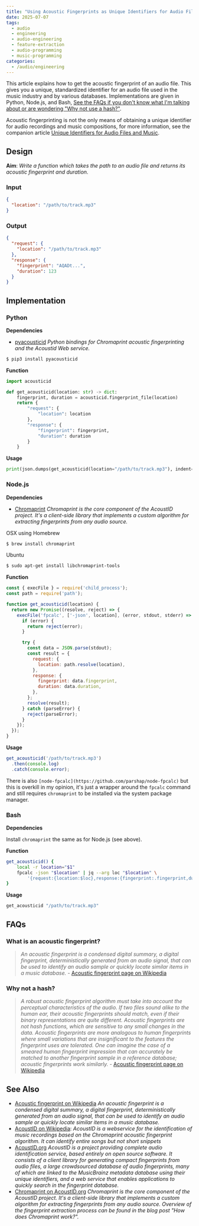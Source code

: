 ```yaml
---
title: "Using Acoustic Fingerprints as Unique Identifiers for Audio Files"
date: 2025-07-07
tags:
  - audio
  - engineering
  - audio-engineering
  - feature-extraction
  - audio-programming
  - music-programming
categories:
  - /audio/engineering
---
```


This article explains how to get the acoustic fingerprint of an audio file. This gives you a unique, standardized identifier for an audio file used in the music industry and by various databases. Implementations are given in Python, Node.js, and Bash, [See the FAQs if you don't know what I'm talking about or are wondering "Why not use a hash?"](#faqs).

Acoustic fingerprinting is not the only means of obtaining a unique identifier for audio recordings and music compositions, for more information, see the companion article [Unique Identifiers for Audio Files and Music](/unique-identifiers-for-audio-files-and-music).

## Design

**Aim**: *Write a function which takes the path to an audio file and returns its acoustic fingerprint and duration.*

### Input

```json
{
  "location": "/path/to/track.mp3"
}
```

### Output

```json
{
  "request": {
    "location": "/path/to/track.mp3"
  },
  "response": {
    "fingerprint": "AQADt...",
    "duration": 123
  }
}
```

## Implementation

### Python

**Dependencies**

* [pyacousticid](https://github.com/beetbox/pyacoustid) *Python bindings for Chromaprint acoustic fingerprinting and the Acoustid Web service.*

```bash
$ pip3 install pyacousticid
```

**Function**

```python
import acousticid

def get_acousticid(location: str) -> dict:
    fingerprint, duration = acousticid.fingerprint_file(location)
    return {
        "request": {
            "location": location
        },
        "response": {
            "fingerprint": fingerprint,
            "duration": duration
        }
    }
```

**Usage**

```python
print(json.dumps(get_acousticid(location="/path/to/track.mp3"), indent=2))
```

### Node.js

**Dependencies**

* [Chromaprint](https://acoustid.org/chromaprint) *Chromaprint is the core component of the AcoustID project. It's a client-side library that implements a custom algorithm for extracting fingerprints from any audio source.*

OSX using Homebrew

```bash
$ brew install chromaprint
```

Ubuntu

```bash
$ sudo apt-get install libchromaprint-tools
``` 

**Function**

```javascript
const { execFile } = require('child_process');
const path = require('path');

function get_acousticid(location) {
  return new Promise((resolve, reject) => {
    execFile('fpcalc', ['-json', location], (error, stdout, stderr) => {
      if (error) {
        return reject(error);
      }

      try {
        const data = JSON.parse(stdout);
        const result = {
          request: {
            location: path.resolve(location),
          },
          response: {
            fingerprint: data.fingerprint,
            duration: data.duration,
          },
        };
        resolve(result);
      } catch (parseError) {
        reject(parseError);
      }
    });
  });
}
```

**Usage**

```javascript
get_acousticid('/path/to/track.mp3')
  .then(console.log)
  .catch(console.error);
```

There is also `[node-fpcalc](https://github.com/parshap/node-fpcalc)` but this is overkill in my opinion, it's just a wrapper around the `fpcalc` command and still requires `chromaprint` to be installed via the system package manager.

### Bash

**Dependencies**

Install `chromaprint` the same as for Node.js (see above).

**Function**

```bash
get_acousticid() {
    local -r location="$1"
    fpcalc -json "$location" | jq --arg loc "$location" \
        '{request:{location:$loc},response:{fingerprint:.fingerprint,duration:.duration}}'
}
```

**Usage**

```bash
get_acousticid "/path/to/track.mp3"
```

## FAQs

### What is an acoustic fingerprint?

> *An acoustic fingerprint is a condensed digital summary, a digital fingerprint, deterministically generated from an audio signal, that can be used to identify an audio sample or quickly locate similar items in a music database.* - [Acoustic fingerprint page on Wikipedia](https://en.wikipedia.org/wiki/Acoustic_fingerprint) 

### Why not a hash?

> *A robust acoustic fingerprint algorithm must take into account the perceptual characteristics of the audio. If two files sound alike to the human ear, their acoustic fingerprints should match, even if their binary representations are quite different. Acoustic fingerprints are not hash functions, which are sensitive to any small changes in the data. Acoustic fingerprints are more analogous to human fingerprints where small variations that are insignificant to the features the fingerprint uses are tolerated. One can imagine the case of a smeared human fingerprint impression that can accurately be matched to another fingerprint sample in a reference database; acoustic fingerprints work similarly.* - [Acoustic fingerprint page on Wikipedia](https://en.wikipedia.org/wiki/Acoustic_fingerprint)

## See Also

* [Acoustic fingerprint on Wikipedia](https://en.wikipedia.org/wiki/Acoustic_fingerprint) *An acoustic fingerprint is a condensed digital summary, a digital fingerprint, deterministically generated from an audio signal, that can be used to identify an audio sample or quickly locate similar items in a music database.*
* [AcoustID on Wikipedia](https://en.wikipedia.org/wiki/AcoustID): *AcoustID is a webservice for the identification of music recordings based on the Chromaprint acoustic fingerprint algorithm. It can identify entire songs but not short snippets*
* [AcoustID.org](https://acoustid.org/) *AcoustID is a project providing complete audio identification service, based entirely on open source software. It consists of a client library for generating compact fingerprints from audio files, a large crowdsourced database of audio fingerprints, many of which are linked to the MusicBrainz metadata database using their unique identifiers, and a web service that enables applications to quickly search in the fingerprint database.*
* [Chromaprint on AcoustID.org](https://acoustid.org/chromaprint) *Chromaprint is the core component of the AcoustID project. It's a client-side library that implements a custom algorithm for extracting fingerprints from any audio source. Overview of the fingerprint extraction process can be found in the blog post "How does Chromaprint work?".*